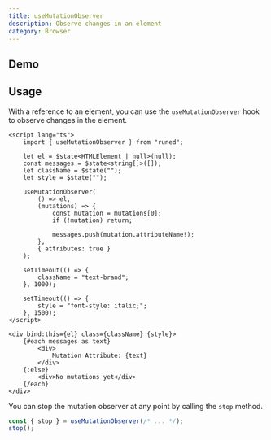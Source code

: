 ```yaml
---
title: useMutationObserver
description: Observe changes in an element
category: Browser
---
```


<script>
import Demo from '$lib/components/demos/use-mutation-observer.svelte';
</script>

## Demo

<Demo />

## Usage

With a reference to an element, you can use the `useMutationObserver` hook to observe changes in the
element.

```svelte
<script lang="ts">
	import { useMutationObserver } from "runed";

	let el = $state<HTMLElement | null>(null);
	const messages = $state<string[]>([]);
	let className = $state("");
	let style = $state("");

	useMutationObserver(
		() => el,
		(mutations) => {
			const mutation = mutations[0];
			if (!mutation) return;

			messages.push(mutation.attributeName!);
		},
		{ attributes: true }
	);

	setTimeout(() => {
		className = "text-brand";
	}, 1000);

	setTimeout(() => {
		style = "font-style: italic;";
	}, 1500);
</script>

<div bind:this={el} class={className} {style}>
	{#each messages as text}
		<div>
			Mutation Attribute: {text}
		</div>
	{:else}
		<div>No mutations yet</div>
	{/each}
</div>
```

You can stop the mutation observer at any point by calling the `stop` method.

```ts
const { stop } = useMutationObserver(/* ... */);
stop();
```
